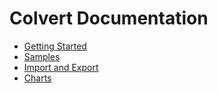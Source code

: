 # Colvert Documentation

* [Getting Started](/docs/getting-started)
* [Samples](/docs/samples)
* [Import and Export](/docs/import-export)
* [Charts](/docs/charts)
